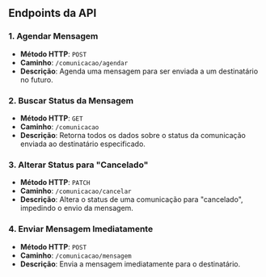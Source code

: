 ## Endpoints da API

### 1. Agendar Mensagem

- **Método HTTP**: `POST`
- **Caminho**: `/comunicacao/agendar`
- **Descrição**: Agenda uma mensagem para ser enviada a um destinatário no futuro.

### 2. Buscar Status da Mensagem

- **Método HTTP**: `GET`
- **Caminho**: `/comunicacao`
- **Descrição**: Retorna todos os dados sobre o status da comunicação enviada ao destinatário especificado.

### 3. Alterar Status para "Cancelado"

- **Método HTTP**: `PATCH`
- **Caminho**: `/comunicacao/cancelar`
- **Descrição**: Altera o status de uma comunicação para "cancelado", impedindo o envio da mensagem.

### 4. Enviar Mensagem Imediatamente

- **Método HTTP**: `POST`
- **Caminho**: `/comunicacao/mensagem`
- **Descrição**: Envia a mensagem imediatamente para o destinatário.
